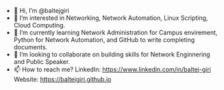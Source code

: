 - 👋 Hi, I’m @baltejgiri
- 👀 I’m interested in Networking, Network Automation, Linux Scripting, Cloud Computing.
- 🌱 I’m currently learning Network Administration for Campus envirement, Python for Network Automation, and GitHub to write completing documents.
- 💞️ I’m looking to collaborate on building skills for Network Enginnering and Public Speaker. 
- 📫 How to reach me?
      LinkedIn: https://www.linkedin.com/in/baltej-giri
      Website: https://baltejgiri.github.io
<!---
baltejgiri/baltejgiri is a ✨ special ✨ repository because its `README.md` (this file) appears on your GitHub profile.
You can click the Preview link to take a look at your changes.
--->
